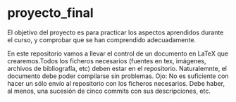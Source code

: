 # proyecto_final
El objetivo del proyecto es para practicar los aspectos aprendidos durante el curso, y comprobar que se han comprendido adecuadamente. 

En este repositorio vamos a llevar el control de un documento en LaTeX que crearemos.Todos los ficheros necesarios (fuentes en tex, imágenes, archivos de bibliografía, etc) deben estar en el repositorio. Naturalemnte, el documento debe poder compilarse sin problemas.
Ojo: No es suficiente con hacer un sólo envío al repositorio con los ficheros necesarios. Debe haber, al menos, una sucesión de cinco commits con sus descripciones, etc.
